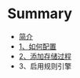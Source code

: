 # Summary

* [简介](README.md)
* [1、如何配置](docs/HowToConfig.md)
* [2、添加存储过程](docs/AddProcedure.md)
* 3、启用规则引擎

